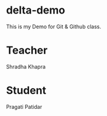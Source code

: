 # delta-demo
This is my Demo for Git &amp; Github class.
# Teacher
Shradha Khapra
# Student
Pragati Patidar
